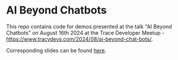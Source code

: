 # AI Beyond Chatbots

This repo contains code for demos presented at the talk "AI Beyond Chatbots" on August 16th 2024 at the Trace Developer Meetup - https://www.tracydevs.com/2024/08/ai-beyond-chat-bots/.

Corresponding slides can be found [here](https://www.canva.com/design/DAGOAVMcPJ8/368Z9zveud2gAe2RrKTOBw/edit?utm_content=DAGOAVMcPJ8&utm_campaign=designshare&utm_medium=link2&utm_source=sharebutton).
